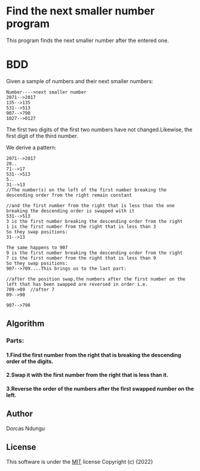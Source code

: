 # Find the next smaller number program

This program finds the next smaller number after the entered one.

# BDD
Given a sample of numbers and their next smaller numbers:
```
Number---->next smaller number
2071-->2017
135-->135
531-->513
907-->790
1027-->0127
```
The first two digits of the first two numbers have not changed.Likewise, the first digit of the third number.

We derive a pattern:
```
2071-->2017
20..
71-->17
531-->513
5..
31-->13
//The number(s) on the left of the first number breaking the descending order from the right remain constant

//and the first number from the right that is less than the one breaking the descending order is swapped with it
531-->513
3 is the first number breaking the descending order from the right
1 is the first number from the right that is less than 3
So they swap positions:
31-->13

The same happens to 907
9 is the first number breaking the descending order from the right
7 is the first number from the right that is less than 9
So they swap positions:
907-->709....This brings us to the last part:

//after the position swap,the numbers after the first number on the left that has been swapped are reversed in order i.e.
709->09  //after 7
09-->90

907-->790

```
## Algorithm
### Parts:

#### 1.Find the first number from the right that is breaking the descending order of the digits.
#### 2.Swap it with the first number from the right that is less than it.
#### 3.Reverse the order of the numbers after the first swapped number on the left.


## Author

Dorcas Ndungu

## License

This software is under the [MIT](LICENSE) license
Copyright (c) {2022}



